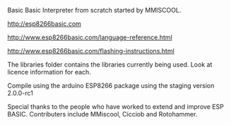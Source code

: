 Basic
Basic Interpreter from scratch started by MMISCOOL.

http://esp8266basic.com

http://www.esp8266basic.com/language-reference.html

http://www.esp8266basic.com/flashing-instructions.html



The libraries folder contains the libraries currently being used.
Look at licence information for each.

Compile using the arduino ESP8266 package using the staging version 2.0.0-rc1

Special thanks to the people who have worked to extend and improve ESP BASIC.
Contributers include MMiscool, Cicciob and Rotohammer.

